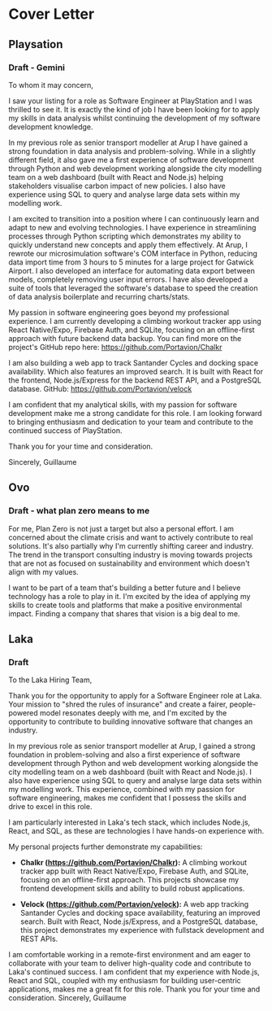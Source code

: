# Cover Letter
## Playsation
### Draft - Gemini
To whom it may concern,

I saw your listing for a role as Software Engineer at PlayStation and I was thrilled to see it. It is exactly the kind of job I have been looking for to apply my skills in data analysis whilst continuing the development of my software development knowledge.

In my previous role as senior transport modeller at Arup I have gained a strong foundation in data analysis and problem-solving. While in a slightly different field, it also gave me a first experience of software development through Python and web development working alongside the city modelling team on a web dashboard (built with React and Node.js) helping stakeholders visualise carbon impact of new policies. I also have experience using SQL to query and analyse large data sets within my modelling work.

I am excited to transition into a position where I can continuously learn and adapt to new and evolving technologies. I have experience in streamlining processes through Python scripting which demonstrates my ability to quickly understand new concepts and apply them effectively. At Arup, I rewrote our microsimulation software's  COM interface in Python, reducing data import time from 3 hours to 5 minutes for a large project for Gatwick Airport. I also developed an interface for automating data export between models, completely removing user input errors. I have also developed a suite of tools that leveraged the software's database to speed the creation of data analysis boilerplate and recurring charts/stats.

My passion in software engineering goes beyond my professional experience. I am currently developing a climbing workout tracker app using React Native/Expo, Firebase Auth, and SQLite, focusing on an offline-first approach with future backend data backup. You can find more on the project's GitHub repo here: https://github.com/Portavion/Chalkr

I am also building a web app to track Santander Cycles and docking space availability. Which also features an improved search. It is built with React for the frontend, Node.js/Express for the backend REST API, and a PostgreSQL database. GitHub: https://github.com/Portavion/velock

I am confident that my analytical skills, with my passion for software development make me a strong candidate for this role. I am looking forward to bringing enthusiasm and dedication to your team and contribute to the continued success of PlayStation.

Thank you for your time and consideration.

Sincerely,
Guillaume
## Ovo
### Draft - what plan zero means to me
For me, Plan Zero is not just a target but also a personal effort. I am concerned about the climate crisis  and want to actively contribute to real solutions. It's also partially why I'm currently shifting career and industry. The trend in the transport consulting industry is moving towards projects that are not as focused on sustainability and environment which doesn't align with my values.

I want to be part of a team that's building a better future and I believe technology has a role to play in it. I'm excited by the idea of applying my skills to create tools and platforms that make a positive environmental impact. Finding a company that shares that vision is a big deal to me.
## Laka 
### Draft
To the Laka Hiring Team, 

Thank you for the opportunity to apply for a Software Engineer role at Laka. Your mission to "shred the rules of insurance" and create a fairer, people-powered model resonates deeply with me, and I'm excited by the opportunity to contribute to building innovative software that changes an industry. 

In my previous role as senior transport modeller at Arup, I gained a strong foundation in problem-solving and also a first experience of software development through Python and web development working alongside the city modelling team on a web dashboard (built with React and Node.js). I also have experience using SQL to query and analyse large data sets within my modelling work. This experience, combined with my passion for software engineering, makes me confident that I possess the skills and drive to excel in this role. 

I am particularly interested in Laka's tech stack, which includes Node.js, React, and SQL, as these are technologies I have hands-on experience with. 

My personal projects further demonstrate my capabilities: 
* **Chalkr (https://github.com/Portavion/Chalkr):** A climbing workout tracker app built with React Native/Expo, Firebase Auth, and SQLite, focusing on an offline-first approach. This projects showcase my frontend development skills and ability to build robust applications. 

* **Velock (https://github.com/Portavion/velock):** A web app tracking Santander Cycles and docking space availability, featuring an improved search. Built with React, Node.js/Express, and a PostgreSQL database, this project demonstrates my experience with fullstack development and REST APIs. 

I am comfortable working in a remote-first environment and am eager to collaborate with your team to deliver high-quality code and contribute to Laka's continued success. I am confident that my experience with Node.js, React and SQL, coupled with my enthusiasm for building user-centric applications, makes me a great fit for this role. Thank you for your time and consideration. Sincerely, Guillaume
